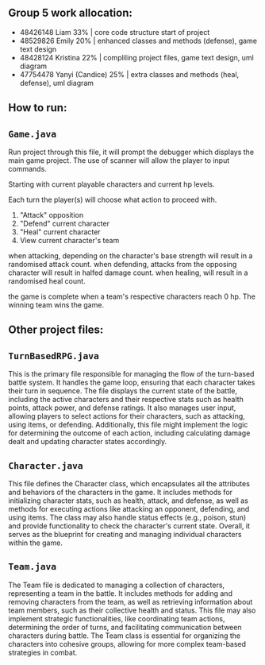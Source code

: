 
## Group 5 work allocation:
- 48426148 Liam 33% | core code structure start of project
- 48529826 Emily 20% | enhanced classes and methods (defense), game text design
- 48428124 Kristina 22% | compliling project files, game text design, uml diagram
- 47754478 Yanyi (Candice) 25% | extra classes and methods (heal, defense), uml diagram


## How to run:

  ##  `Game.java`
  Run project through this file, it will prompt the debugger which displays the main game project. The use of scanner will allow the player to input commands.
  
  Starting with current playable characters and current hp levels.

  Each turn the player(s) will choose what action to proceed with.

  1. "Attack" opposition
  2. "Defend" current character
  3. "Heal" current character
  4. View current character's team

  when attacking, depending on the character's base strength will result in a randomised attack count.
  when defending, attacks from the opposing character will result in halfed damage count.
  when healing, will result in a randomised heal count.
  
  the game is complete when a team's respective characters reach 0 hp. The winning team wins the game.


## Other project files:

  ##  `TurnBasedRPG.java`
  This is the primary file responsible for managing the flow of the turn-based battle system. It handles the game loop, ensuring that each character takes their turn in sequence. The file displays the current state of the battle, including the active characters and their respective stats such as health points, attack power, and defense ratings. It also manages user 
  input, allowing players to select actions for their characters, such as attacking, using items, or defending. Additionally, this file might implement the logic for determining the outcome of each action, including calculating damage dealt and updating character states accordingly.

  ##  `Character.java`
  This file defines the Character class, which encapsulates all the attributes and behaviors of the characters in the game. It includes methods for initializing character stats, such as health, attack, and defense, as well as methods for executing actions like attacking an opponent, defending, and using items. The class may also handle status effects (e.g., poison, 
  stun) and provide functionality to check the character's current state. Overall, it serves as the blueprint for creating and managing individual characters within the game.

  ##  `Team.java`
  The Team file is dedicated to managing a collection of characters, representing a team in the battle. It includes methods for adding and removing characters from the team, as well as retrieving information about team members, such as their collective health and status. This file may also implement strategic functionalities, like coordinating team actions, 
  determining the order of turns, and facilitating communication between characters during battle. The Team class is essential for organizing the characters into cohesive groups, allowing for more complex team-based strategies in combat.




